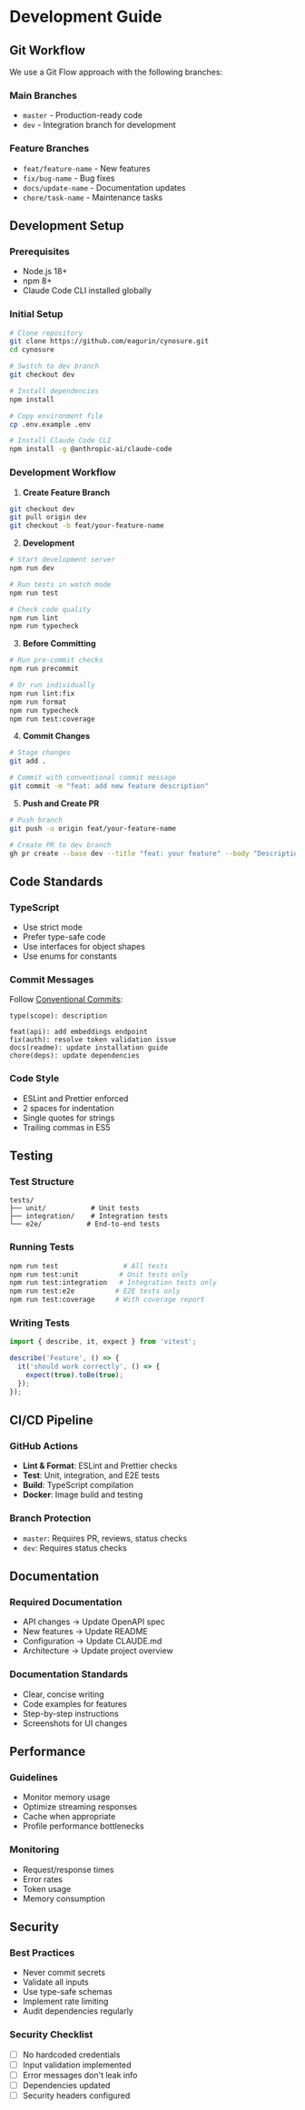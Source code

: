 # Development Guide

## Git Workflow

We use a Git Flow approach with the following branches:

### Main Branches

- `master` - Production-ready code
- `dev` - Integration branch for development

### Feature Branches

- `feat/feature-name` - New features
- `fix/bug-name` - Bug fixes
- `docs/update-name` - Documentation updates
- `chore/task-name` - Maintenance tasks

## Development Setup

### Prerequisites

- Node.js 18+
- npm 8+
- Claude Code CLI installed globally

### Initial Setup

```bash
# Clone repository
git clone https://github.com/eagurin/cynosure.git
cd cynosure

# Switch to dev branch
git checkout dev

# Install dependencies
npm install

# Copy environment file
cp .env.example .env

# Install Claude Code CLI
npm install -g @anthropic-ai/claude-code
```

### Development Workflow

1. **Create Feature Branch**

```bash
git checkout dev
git pull origin dev
git checkout -b feat/your-feature-name
```

2. **Development**

```bash
# Start development server
npm run dev

# Run tests in watch mode
npm run test

# Check code quality
npm run lint
npm run typecheck
```

3. **Before Committing**

```bash
# Run pre-commit checks
npm run precommit

# Or run individually
npm run lint:fix
npm run format
npm run typecheck
npm run test:coverage
```

4. **Commit Changes**

```bash
# Stage changes
git add .

# Commit with conventional commit message
git commit -m "feat: add new feature description"
```

5. **Push and Create PR**

```bash
# Push branch
git push -u origin feat/your-feature-name

# Create PR to dev branch
gh pr create --base dev --title "feat: your feature" --body "Description"
```

## Code Standards

### TypeScript

- Use strict mode
- Prefer type-safe code
- Use interfaces for object shapes
- Use enums for constants

### Commit Messages

Follow [Conventional Commits](https://www.conventionalcommits.org/):

```
type(scope): description

feat(api): add embeddings endpoint
fix(auth): resolve token validation issue
docs(readme): update installation guide
chore(deps): update dependencies
```

### Code Style

- ESLint and Prettier enforced
- 2 spaces for indentation
- Single quotes for strings
- Trailing commas in ES5

## Testing

### Test Structure

```
tests/
├── unit/           # Unit tests
├── integration/    # Integration tests
└── e2e/           # End-to-end tests
```

### Running Tests

```bash
npm run test                # All tests
npm run test:unit          # Unit tests only
npm run test:integration   # Integration tests only
npm run test:e2e          # E2E tests only
npm run test:coverage     # With coverage report
```

### Writing Tests

```typescript
import { describe, it, expect } from 'vitest';

describe('Feature', () => {
  it('should work correctly', () => {
    expect(true).toBe(true);
  });
});
```

## CI/CD Pipeline

### GitHub Actions

- **Lint & Format**: ESLint and Prettier checks
- **Test**: Unit, integration, and E2E tests
- **Build**: TypeScript compilation
- **Docker**: Image build and testing

### Branch Protection

- `master`: Requires PR, reviews, status checks
- `dev`: Requires status checks

## Documentation

### Required Documentation

- API changes → Update OpenAPI spec
- New features → Update README
- Configuration → Update CLAUDE.md
- Architecture → Update project overview

### Documentation Standards

- Clear, concise writing
- Code examples for features
- Step-by-step instructions
- Screenshots for UI changes

## Performance

### Guidelines

- Monitor memory usage
- Optimize streaming responses
- Cache when appropriate
- Profile performance bottlenecks

### Monitoring

- Request/response times
- Error rates
- Token usage
- Memory consumption

## Security

### Best Practices

- Never commit secrets
- Validate all inputs
- Use type-safe schemas
- Implement rate limiting
- Audit dependencies regularly

### Security Checklist

- [ ] No hardcoded credentials
- [ ] Input validation implemented
- [ ] Error messages don't leak info
- [ ] Dependencies updated
- [ ] Security headers configured
